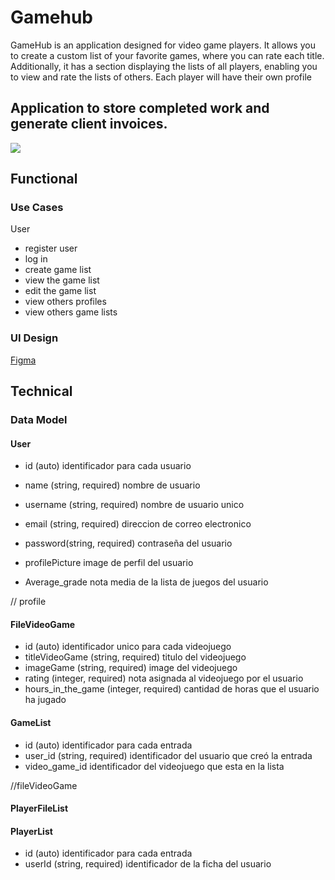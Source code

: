 # Gamehub

GameHub is an application designed for video game players. It allows you to create a custom list of your favorite games, where you can rate each title. Additionally, it has a section displaying the lists of all players, enabling you to view and rate the lists of others. Each player will have their own profile

## Application to store completed work and generate client invoices.

![](https://media.giphy.com/media/v1.Y2lkPTc5MGI3NjExY241YWIzaHFuajRxaDBlN2trN3YzNDBjbzJyc2Uxc3Fuem0xYjNzcCZlcD12MV9naWZzX3NlYXJjaCZjdD1n/L8K62iTDkzGX6/giphy.gif)

## Functional

### Use Cases

User
- register user
- log in
- create game list
- view the game list
- edit the game list
- view others profiles
- view others game lists

### UI Design

[Figma](https://www.figma.com/design/GAs2cGmy06ZUkws4R8jZnI/Proyecto-Final?node-id=0-1&t=lpvyYDHEdKy8XEwY-1)

## Technical

### Data Model

#### User

- id (auto)                    identificador para cada usuario
- name (string, required)      nombre de usuario
- username (string, required)  nombre de usuario unico
- email (string, required)     direccion de correo electronico
- password(string, required)   contraseña del usuario

- profilePicture               image de perfil del usuario
- Average_grade                nota media de la lista de juegos del usuario

// profile

#### FileVideoGame

- id (auto)                              identificador unico para cada videojuego
- titleVideoGame (string, required)      titulo del videojuego
- imageGame (string, required)           image del videojuego
- rating (integer, required)             nota asignada al videojuego por el usuario
- hours_in_the_game (integer, required)  cantidad de horas que el usuario ha jugado

#### GameList

- id (auto)                           identificador para cada entrada
- user_id (string, required)     identificador del usuario que creó la entrada
- video_game_id                       identificador del videojuego que esta en la lista

//fileVideoGame



#### PlayerFileList

<!-- - id (auto)                         identificador unico para cada tarjeta de cada jugador -->
<!-- - profile_picture (string)          image de perfil del usuario -->
<!-- - userId (string)              identificador del usuario al que pertenece el perfil -->
<!-- - Average_grade(integer, required)  nota media de la lista de juegos del usuario -->

#### PlayerList

- id (auto)                        identificador para cada entrada
- userId (string, required)  identificador de la ficha del usuario 


<!-- #### CreateFileVideoGame

- id (auto)
- title_videoGame (string, required)
- rating (integer, required)
- hours_in_the_game (integer, required) -->

<!-- #### Profile

- id (auto)                      identificador unico para cada perfil
- profile_picture (string)       image de perfil del usuario
- userId (string)                identificador del usuario al que pertenece el perfil
- username (string, required):   Nombre de usuario único.
- link_gamelist                  url que redirige a la lista de jeugos del usuario del perfil
- Average_grade                  nota media de la lista de juegos del usuario -->